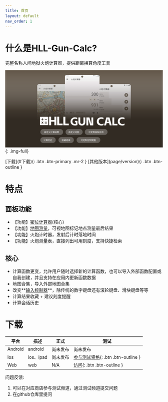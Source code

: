 ```yaml
---
title: 首页
layout: default
nav_order: 1
---
```


# 什么是HLL-Gun-Calc?

完整名称人间地狱火炮计算器，提供距离换算角度工具

![](assets/images/banner.png)
{: .img-full}

<span class="fs-5">
[下载](#下载){: .btn .btn-primary .mr-2 }
[其他版本](page/version){: .btn .btn-outline }
</span>

# 特点

## 面板功能

- 【功能】[密位计算器](/page/calc/index)(核心)
- 【功能】[地图测量](/page/map/index)，可视地图标记地点测量最后结果
- 【功能】火炮计时器，发射后计时落地时间
- 【功能】火炮测量表，直接列出可用刻度，支持快捷检索

## 核心

- 计算函数更变，允许用户随时选择新的计算函数，也可以导入外部函数配置或自我创建，并且支持在应用内更新函数数据
- 地图合集，导入外部地图合集
- 改变**[输入控制器](/page/keyboard/index)**，除传统的数字键盘还有滚轮键盘、滑块键盘等等
- 计算结果收藏 + 建议刻度提醒
- 计算会话历史

# 下载

| 平台      | 描述       | 正式   | 测试                                                                                  |
|---------|----------|------|-------------------------------------------------------------------------------------|
| Android | android  | 尚未发布 | 尚未发布                                                                                |
| Ios     | ios、ipad | 尚未发布 | [参与测试资格](https://testflight.apple.com/join/QDNcmCSa){: .btn .btn-outline }          |
| Web     | web      | N/A  | [访问](https://hll-gun-calculato-app-for-7r8gfh9j7.vercel.app ){: .btn .btn-outline } |

问题反馈:

1. 可以在对应商店参与测试频道，通过测试频道提交问题
2. 在github仓库里提问